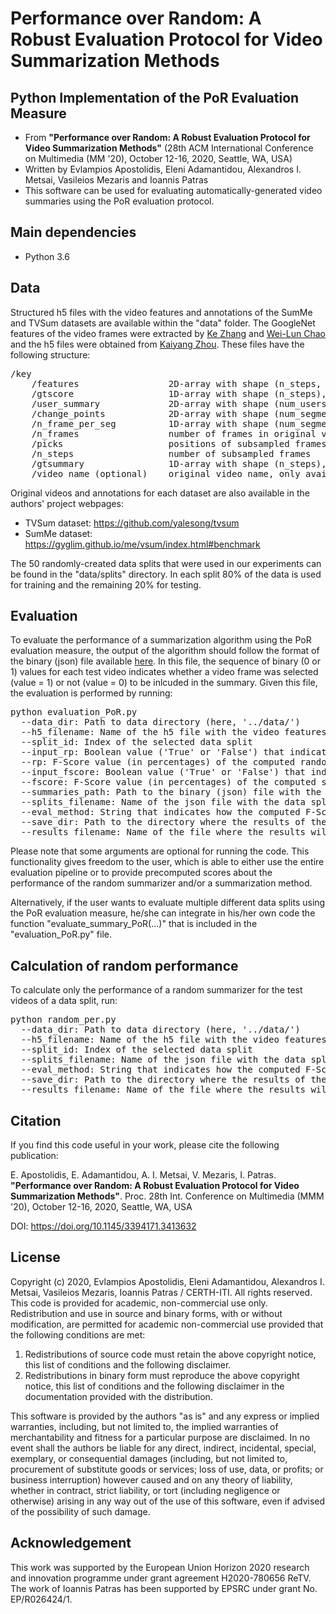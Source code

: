 # Performance over Random: A Robust Evaluation Protocol for Video Summarization Methods

## Python Implementation of the PoR Evaluation Measure
- From **"Performance over Random: A Robust Evaluation Protocol for Video Summarization Methods"** (28th ACM International Conference on Multimedia (MM '20), October 12-16, 2020, Seattle, WA, USA)
- Written by Evlampios Apostolidis, Eleni Adamantidou, Alexandros I. Metsai, Vasileios Mezaris and Ioannis Patras
- This software can be used for evaluating automatically-generated video summaries using the PoR evaluation protocol.

## Main dependencies
- Python  3.6

## Data
Structured h5 files with the video features and annotations of the SumMe and TVSum datasets are available within the "data" folder. The GoogleNet features of the video frames were extracted by [Ke Zhang](https://github.com/kezhang-cs) and [Wei-Lun Chao](https://github.com/pujols) and the h5 files were obtained from [Kaiyang Zhou](https://github.com/KaiyangZhou/pytorch-vsumm-reinforce). These files have the following structure:
<pre>
/key
    /features                 2D-array with shape (n_steps, feature-dimension)
    /gtscore                  1D-array with shape (n_steps), stores ground truth improtance score (used for training, e.g. regression loss)
    /user_summary             2D-array with shape (num_users, n_frames), each row is a binary vector (used for test)
    /change_points            2D-array with shape (num_segments, 2), each row stores indices of a segment
    /n_frame_per_seg          1D-array with shape (num_segments), indicates number of frames in each segment
    /n_frames                 number of frames in original video
    /picks                    positions of subsampled frames in original video
    /n_steps                  number of subsampled frames
    /gtsummary                1D-array with shape (n_steps), ground truth summary provided by user (used for training, e.g. maximum likelihood)
    /video_name (optional)    original video name, only available for SumMe dataset
</pre>
Original videos and annotations for each dataset are also available in the authors' project webpages:
- TVSum dataset: https://github.com/yalesong/tvsum
- SumMe dataset: https://gyglim.github.io/me/vsum/index.html#benchmark

The 50 randomly-created data splits that were used in our experiments can be found in the "data/splits" directory. In each split 80% of the data is used for training and the remaining 20% for testing.

## Evaluation
To evaluate the performance of a summarization algorithm using the PoR evaluation measure, the output of the algorithm should follow the format of the binary (json) file available [here](https://github.com/e-apostolidis/PoR-Summarization-Measure/blob/master/data/example_binary_summary.json). In this file, the sequence of binary (0 or 1) values for each test video indicates whether a video frame was selected (value = 1) or not (value = 0) to be inlcuded in the summary. Given this file, the evaluation is performed by running:
<pre>
python evaluation_PoR.py
  --data_dir: Path to data directory (here, '../data/')
  --h5_filename: Name of the h5 file with the video features and annotations of the used dataset
  --split_id: Index of the selected data split
  --input_rp: Boolean value ('True' or 'False') that indicates whether the random performance has been already computed for the test videos of the used data split
  --rp: F-Score value (in percentages) of the computed random performance (Optional use, if input_rp=True)
  --input_fscore: Boolean value ('True' or 'False') that indicates whether the performance of a video summarization method has been already computed for the test videos of the used data split
  --fscore: F-Score value (in percentages) of the computed summarization performance (Optional use, if input_rp=True)
  --summaries_path: Path to the binary (json) file with the data about the automatically-generated summary (Optional use, if input_fscore=False)
  --splits_filename: Name of the json file with the data splits, that can be found in '../data/splits/'
  --eval_method: String that indicates how the computed F-Score values for the different user summaries of a test video will be used; it can be either 'avg' (for the TVSum dataset) or 'max' (for the SumMe dataset)
  --save_dir: Path to the directory where the results of the evaluation will be stored (here, '../results/')
  --results_filename: Name of the file where the results will be stored (.csv)
</pre>

Please note that some arguments are optional for running the code. This functionality gives freedom to the user, which is able to either use the entire evaluation pipeline or to provide precomputed scores about the performance of the random summarizer and/or a summarization method.

Alternatively, if the user wants to evaluate multiple different data splits using the PoR evaluation measure, he/she can integrate in his/her own code the function "evaluate_summary_PoR(...)" that is included in the "evaluation_PoR.py" file.

## Calculation of random performance
To calculate only the performance of a random summarizer for the test videos of a data split, run:
<pre>
python random_per.py
  --data_dir: Path to data directory (here, '../data/')
  --h5_filename: Name of the h5 file with the video features and annotations of the used dataset
  --split_id: Index of the selected data split
  --splits_filename: Name of the json file with the data splits, that can be found in '../data/splits/'
  --eval_method: String that indicates how the computed F-Score values for the different user summaries of a test video will be used; it can be either 'avg' (for the TVSum dataset) or 'max' (for the SumMe dataset)
  --save_dir: Path to the directory where the results of the evaluation will be stored (here, '../results/')
  --results_filename: Name of the file where the results will be stored (.csv)
</pre>

## Citation
If you find this code useful in your work, please cite the following publication:

E. Apostolidis, E. Adamantidou, A. I. Metsai, V. Mezaris, I. Patras. **"Performance over Random: A Robust Evaluation Protocol for Video Summarization Methods"**. Proc. 28th Int. Conference on Multimedia (MMM '20), October 12-16, 2020, Seattle, WA, USA

DOI: https://doi.org/10.1145/3394171.3413632

## License
Copyright (c) 2020, Evlampios Apostolidis, Eleni Adamantidou, Alexandros I. Metsai, Vasileios Mezaris, Ioannis Patras / CERTH-ITI. All rights reserved. This code is provided for academic, non-commercial use only. Redistribution and use in source and binary forms, with or without modification, are permitted for academic non-commercial use provided that the following conditions are met:

1. Redistributions of source code must retain the above copyright notice, this list of conditions and the following disclaimer.
2. Redistributions in binary form must reproduce the above copyright notice, this list of conditions and the following disclaimer in the documentation provided with the distribution.

This software is provided by the authors "as is" and any express or implied warranties, including, but not limited to, the implied warranties of merchantability and fitness for a particular purpose are disclaimed. In no event shall the authors be liable for any direct, indirect, incidental, special, exemplary, or consequential damages (including, but not limited to, procurement of substitute goods or services; loss of use, data, or profits; or business interruption) however caused and on any theory of liability, whether in contract, strict liability, or tort (including negligence or otherwise) arising in any way out of the use of this software, even if advised of the possibility of such damage.

## Acknowledgement
This work was supported by the European Union Horizon 2020 research and innovation programme under grant agreement H2020-780656 ReTV. The work of Ioannis Patras has been supported by EPSRC under grant No. EP/R026424/1.
